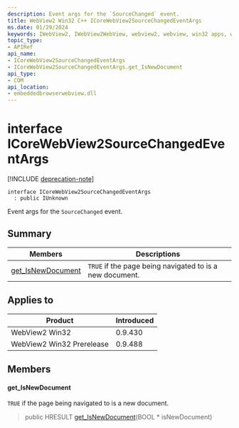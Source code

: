 ```yaml
---
description: Event args for the `SourceChanged` event.
title: WebView2 Win32 C++ ICoreWebView2SourceChangedEventArgs
ms.date: 01/29/2024
keywords: IWebView2, IWebView2WebView, webview2, webview, win32 apps, win32, edge, ICoreWebView2, ICoreWebView2Controller, browser control, edge html, ICoreWebView2SourceChangedEventArgs
topic_type: 
- APIRef
api_name:
- ICoreWebView2SourceChangedEventArgs
- ICoreWebView2SourceChangedEventArgs.get_IsNewDocument
api_type:
- COM
api_location:
- embeddedbrowserwebview.dll
---
```


# interface ICoreWebView2SourceChangedEventArgs

[!INCLUDE [deprecation-note](../includes/deprecation-note.md)]

```
interface ICoreWebView2SourceChangedEventArgs
  : public IUnknown
```

Event args for the `SourceChanged` event.

## Summary

 Members                        | Descriptions
--------------------------------|---------------------------------------------
[get_IsNewDocument](#get_isnewdocument) | `TRUE` if the page being navigated to is a new document.

## Applies to

Product                         | Introduced
--------------------------------|---------------------------------------------
WebView2 Win32            |    0.9.430
WebView2 Win32 Prerelease |    0.9.488

## Members

#### get_IsNewDocument

`TRUE` if the page being navigated to is a new document.

> public HRESULT [get_IsNewDocument](#get_isnewdocument)(BOOL * isNewDocument)

